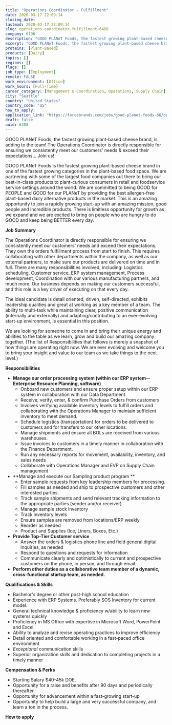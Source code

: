 ```yaml
---
title: "Operations Coordinator - Fulfillment"
date: 2020-03-17 22:09:14
closing_date: 
lastmod: 2020-03-17 22:09:14
slug: operations-coordinator-fulfillment-6488
company: 6196
description: "GOOD PLANeT Foods, the fastest growing plant-based cheese brand, is adding to the team! The Operations Coordinator is directly responsible for ensuring we consistently meet our customers’ needs & exceed their expectations... Join us!"
excerpt: "GOOD PLANeT Foods, the fastest growing plant-based cheese brand, is adding to the team! The Operations Coordinator is directly responsible for ensuring we consistently meet our customers’ needs & exceed their expectations... Join us!"
proteins: [Plant-Based]
products: [Dairy]
topics: []
regions: []
flags: []
job_type: [Employment]
remote: FALSE
work_environment: [Office]
work_hours: [Full-Time]
career_category: [Management & Coordination, Operations, Supply Chain]
city: "Seattle"
country: "United States"
country_code: "US"
how_to_apply: 
application_link: "https://forcebrands.com/jobs/good-planet-foods-66/operations-coordinator-fulfillment"
draft: false
uuid: 6488
---
```

GOOD PLANeT Foods, the fastest growing plant-based cheese brand, is
adding to the team! The Operations Coordinator is directly responsible
for ensuring we consistently meet our customers' needs & exceed their
expectations\... Join us!

GOOD PLANeT Foods is the fastest growing plant-based cheese brand in one
of the fastest growing categories in the plant-based food space. We are
partnering with some of the largest food companies out there to bring
our best-in-class products to plant-curious consumers in retail and
foodservice service settings around the world. We are committed to being
GOOD for PEOPLE and GOOD for our PLANeT by providing the best
allergen-free plant-based dairy alternative products in the market. This
is an amazing opportunity to join a rapidly growing start-up with an
amazing mission, good people and incredible products. There is limitless
opportunity for growth as we expand and we are excited to bring on
people who are hungry to do GOOD and keep being BETTER every day. 

**Job Summary**

The Operations Coordinator is directly responsible for ensuring we
consistently meet our customers' needs and exceed their expectations.
They own the orders fulfillment process from start to finish. This
requires collaborating with other departments within the company, as
well as our external partners, to make sure our products are delivered
on time and in full. There are many responsibilities involved,
including: Logistics scheduling, Customer service, ERP system
management, Process development, Coordination with our various
manufacturing partners, and much more. Our business depends on making
our customers successful, and this role is a key driver of executing on
that every day.

The ideal candidate is detail oriented, driven, self-directed, exhibits
leadership qualities and great at working as a key member of a team. The
ability to multi-task while maintaining clear, positive communication
(internally and externally) and adapting/contributing to an
ever-evolving start-up environment, is essential in this position. 

We are looking for someone to come in and bring their unique energy and
abilities to the table as we learn, grow and build our amazing company
together. (The list of Responsibilities that follows is merely a
snapshot of how things are operating right now. We are ever evolving and
welcome you to bring your insight and value to our team as we take
things to the next level.)

**Responsibilities**

-   **Manage our order processing system (within our ERP system--
    Enterprise Resource Planning, software)**
    -   Onboard new customers and ensure proper setup within our ERP
        system in collaboration with our Data Department
    -   Receive, verify, enter, & confirm Purchase Orders from customers
    -   Involves verifying available inventory levels to fulfill orders
        and collaborating with the Operations Manager to maintain
        sufficient inventory to meet demand.
    -   Schedule logistics (transportation) for orders to be delivered
        to customers and for transfers to our other locations.
    -   Manage shipments and ensure all BOLs are received from various
        warehouses.
    -   Issue invoices to customers in a timely manner in collaboration
        with the Finance Department.
    -   Run any necessary reports for movement, availability, inventory,
        and sales needs
    -   Collaborate with Operations Manager and EVP on Supply Chain
        management
-   **Manage and execute our Sampling product program **
    -   Enter sample requests from key leadership members for
        processing.
    -   Fill samples as needed and ship to prospective customers and
        other interested parties. 
    -   Track sample shipments and send relevant tracking information to
        the appropriate parties (sender and/or receiver)
    -   Manage sample stock inventory
    -   Track inventory levels 
    -   Ensure samples are removed from locations/ERP weekly
    -   Reorder as needed
    -   Product and Supplies (Ice, Liners, Boxes, Etc.)
-   **Provide Top-Tier Customer service**
    -   Answer the orders & logistics phone line and field general
        digital inquiries, as needed
    -   Respond to questions and requests for information
    -   Communicate clearly and optimistically to current and
        prospective customers on the phone, in person, and through
        email. 
-   **Perform other duties as a collaborative team member of a dynamic,
    cross-functional startup team, as needed.**

**Qualifications & Skills**

-   Bachelor's degree or other post-high school education
-   Experience with ERP Systems. Preferably SOS Inventory for current
    model.
-   General technical knowledge & proficiency w/ability to learn new
    systems quickly
-   Proficiency in MS Office with expertise in Microsoft Word,
    PowerPoint and Excel
-   Ability to analyze and revise operating practices to improve
    efficiency
-   Detail oriented and comfortable working in a fast-paced office
    environment
-   *Exceptional* communication skills
-   Superior organization skills and dedication to completing projects
    in a timely manner

**Compensation & Perks**

-   Starting Salary \$40-45k DOE. 
-   Opportunity for a raise and benefits after 90 days and periodically
    thereafter.
-   Opportunity for advancement within a fast-growing start-up
-   Opportunity to help build a large and very successful company, and
    learn a ton in the process.


**How to apply**



